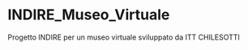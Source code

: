 INDIRE_Museo_Virtuale
=====================

Progetto INDIRE per un museo virtuale sviluppato da ITT CHILESOTTI